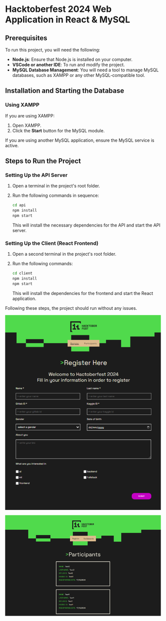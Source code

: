 # Hacktoberfest 2024 Web Application in React & MySQL

## Prerequisites

To run this project, you will need the following:

- **Node.js**: Ensure that Node.js is installed on your computer.
- **VSCode or another IDE**: To run and modify the project.
- **MySQL Database Management**: You will need a tool to manage MySQL databases, such as XAMPP or any other MySQL-compatible tool.

## Installation and Starting the Database

### Using XAMPP

If you are using XAMPP:
1. Open XAMPP.
2. Click the **Start** button for the MySQL module.

If you are using another MySQL application, ensure the MySQL service is active.

## Steps to Run the Project

### Setting Up the API Server

1. Open a terminal in the project's root folder.
2. Run the following commands in sequence:

    ```bash
    cd api
    npm install
    npm start
    ```

   This will install the necessary dependencies for the API and start the API server.

### Setting Up the Client (React Frontend)

1. Open a second terminal in the project's root folder.
2. Run the following commands:

    ```bash
    cd client
    npm install
    npm start
    ```

   This will install the dependencies for the frontend and start the React application.

Following these steps, the project should run without any issues.

![Alt text](./readmeImages/registerPage.png)

![Alt text](./readmeImages/participantsPage.png)